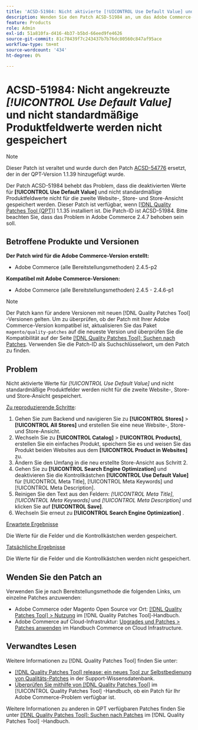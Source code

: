 ```yaml
---
title: 'ACSD-51984: Nicht aktivierte [!UICONTROL Use Default Value] und nicht standardmäßige Produktfeldwerte werden nicht für die zweite Website-, Store- und Store-Ansicht gespeichert'
description: Wenden Sie den Patch ACSD-51984 an, um das Adobe Commerce-Problem zu beheben, bei dem die deaktivierten Werte für [!UICONTROL Use Default Value] und die nicht standardmäßigen Produktfeldwerte nicht für die zweite Website-, Store- und Store-Ansicht gespeichert werden.
feature: Products
role: Admin
exl-id: 51a810fa-d416-4b37-b5bd-66eed9fe4626
source-git-commit: 81c78439f7c243437b7b76dc80560c847af95ace
workflow-type: tm+mt
source-wordcount: '434'
ht-degree: 0%

---
```


# ACSD-51984: Nicht angekreuzte *[!UICONTROL Use Default Value]* und nicht standardmäßige Produktfeldwerte werden nicht gespeichert

>[!NOTE]
>
>Dieser Patch ist veraltet und wurde durch den Patch [ACSD-54776](/help/tools/quality-patches-tool/patches-available-in-qpt/v1-1-39/acsd-54776-unchecked-used-default-value-and-non-default-product-field-values-are-not-saved.md) ersetzt, der in der QPT-Version 1.1.39 hinzugefügt wurde.

Der Patch ACSD-51984 behebt das Problem, dass die deaktivierten Werte für **[!UICONTROL Use Default Value]** und nicht standardmäßige Produktfeldwerte nicht für die zweite Website-, Store- und Store-Ansicht gespeichert werden. Dieser Patch ist verfügbar, wenn [[!DNL Quality Patches Tool (QPT)]](https://experienceleague.adobe.com/en/docs/commerce-knowledge-base/kb/announcements/commerce-announcements/magento-quality-patches-released-new-tool-to-self-serve-quality-patches) 1.1.35 installiert ist. Die Patch-ID ist ACSD-51984. Bitte beachten Sie, dass das Problem in Adobe Commerce 2.4.7 behoben sein soll.

## Betroffene Produkte und Versionen

**Der Patch wird für die Adobe Commerce-Version erstellt:**

* Adobe Commerce (alle Bereitstellungsmethoden) 2.4.5-p2

**Kompatibel mit Adobe Commerce-Versionen:**

* Adobe Commerce (alle Bereitstellungsmethoden) 2.4.5 - 2.4.6-p1

>[!NOTE]
>
>Der Patch kann für andere Versionen mit neuen [!DNL Quality Patches Tool] -Versionen gelten. Um zu überprüfen, ob der Patch mit Ihrer Adobe Commerce-Version kompatibel ist, aktualisieren Sie das Paket `magento/quality-patches` auf die neueste Version und überprüfen Sie die Kompatibilität auf der Seite [[!DNL Quality Patches Tool]: Suchen nach Patches](https://experienceleague.adobe.com/tools/commerce-quality-patches/index.html). Verwenden Sie die Patch-ID als Suchschlüsselwort, um den Patch zu finden.

## Problem

Nicht aktivierte Werte für *[!UICONTROL Use Default Value]* und nicht standardmäßige Produktfelder werden nicht für die zweite Website-, Store- und Store-Ansicht gespeichert.

<u>Zu reproduzierende Schritte</u>:

1. Gehen Sie zum Backend und navigieren Sie zu **[!UICONTROL Stores]** > **[!UICONTROL All Stores]** und erstellen Sie eine neue Website-, Store- und Store-Ansicht.
1. Wechseln Sie zu **[!UICONTROL Catalog]** > **[!UICONTROL Products]**, erstellen Sie ein einfaches Produkt, speichern Sie es und weisen Sie das Produkt beiden Websites aus dem **[!UICONTROL Product in Websites]** zu.
1. Ändern Sie den Umfang in die neu erstellte Store-Ansicht aus Schritt 2.
1. Gehen Sie zu **[!UICONTROL Search Engine Optimization]** und deaktivieren Sie die Kontrollkästchen **[!UICONTROL Use Default Value]** für [!UICONTROL Meta Title], [!UICONTROL Meta Keywords] und [!UICONTROL Meta Description].
1. Reinigen Sie den Text aus den Feldern: *[!UICONTROL Meta Title]*, *[!UICONTROL Meta Keywords]* und *[!UICONTROL Meta Description]* und klicken Sie auf **[!UICONTROL Save]**.
1. Wechseln Sie erneut zu **[!UICONTROL Search Engine Optimization]** .

<u>Erwartete Ergebnisse</u>

Die Werte für die Felder und die Kontrollkästchen werden gespeichert.

<u>Tatsächliche Ergebnisse</u>

Die Werte für die Felder und die Kontrollkästchen werden nicht gespeichert.

## Wenden Sie den Patch an

Verwenden Sie je nach Bereitstellungsmethode die folgenden Links, um einzelne Patches anzuwenden:

* Adobe Commerce oder Magento Open Source vor Ort: [[!DNL Quality Patches Tool] > Nutzung](</help/tools/quality-patches-tool/usage.md>) im [!DNL Quality Patches Tool]-Handbuch.
* Adobe Commerce auf Cloud-Infrastruktur: [Upgrades und Patches > Patches anwenden](https://experienceleague.adobe.com/docs/commerce-cloud-service/user-guide/develop/upgrade/apply-patches.html) im Handbuch Commerce on Cloud Infrastructure.

## Verwandtes Lesen

Weitere Informationen zu [!DNL Quality Patches Tool] finden Sie unter:

* [[!DNL Quality Patches Tool] release: ein neues Tool zur Selbstbedienung von Qualitäts-Patches](https://experienceleague.adobe.com/en/docs/commerce-knowledge-base/kb/announcements/commerce-announcements/magento-quality-patches-released-new-tool-to-self-serve-quality-patches) in der Support-Wissensdatenbank.
* [Überprüfen Sie mithilfe von  [!DNL Quality Patches Tool]](/help/tools/quality-patches-tool/patches-available-in-qpt/check-patch-for-magento-issue-with-magento-quality-patches.md) im [!UICONTROL Quality Patches Tool] -Handbuch, ob ein Patch für Ihr Adobe Commerce-Problem verfügbar ist.


Weitere Informationen zu anderen in QPT verfügbaren Patches finden Sie unter [[!DNL Quality Patches Tool]: Suchen nach Patches](<https://experienceleague.adobe.com/tools/commerce-quality-patches/index.html>) im [!DNL Quality Patches Tool] -Handbuch.
